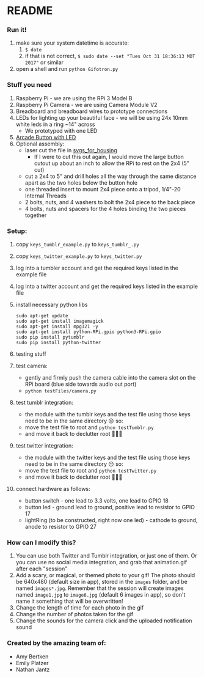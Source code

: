 # README

### Run it!

1. make sure your system datetime is accurate:
    1. `$ date`
    1. if that is not correct, `$ sudo date --set "Tues Oct 31 18:36:13 MDT 2017"` or similar
1. open a shell and run `python Gifotron.py`

### Stuff you need

1. Raspberry Pi - we are using the RPi 3 Model B
1. Raspberry Pi Camera - we are using Camera Module V2
1. Breadboard and breadboard wires to prototype connections
1. LEDs for lighting up your beautiful face - we will be using 24x 10mm white leds in a ring ~14" across
    * We prototyped with one LED
1. [Arcade Button with LED](https://www.adafruit.com/product/3490)
1. Optional assembly:
    * laser cut the file in [svgs_for_housing](./svgs_for_housing)
      * If I were to cut this out again, I would move the large button cutout up about an inch to allow the RPi to rest on the 2x4 (5" cut)
    * cut a 2x4 to 5" and drill holes all the way through the same distance apart as the two holes below the button hole
    * one threaded insert to mount 2x4 piece onto a tripod, 1/4"-20 Internal Threads
    * 2 bolts, nuts, and 4 washers to bolt the 2x4 piece to the back piece
    * 4 bolts, nuts and spacers for the 4 holes binding the two pieces together

### Setup:

1. copy `keys_tumblr_example.py` to `keys_tumblr_.py`
1. copy `keys_twitter_example.py` to `keys_twitter.py`
1. log into a tumbler account and get the required keys listed in the example file
1. log into a twitter account and get the required keys listed in the example file
1. install necessary python libs

    ```
    sudo apt-get update
    sudo apt-get install imagemagick
    sudo apt-get install mpg321 -y
    sudo apt-get install python-RPi.gpio python3-RPi.gpio
    sudo pip install pytumblr
    sudo pip install python-twitter
    ```

1. testing stuff
  1. test camera:
      * gently and firmly push the camera cable into the camera slot on the RPi board (blue side towards audio out port)
      * `python testFiles/camera.py`
  1. test tumblr integration:
      * the module with the tumblr keys and the test file using those keys need to be in the same directory 😔 so:
      * move the test file to root and `python testTumblr.py`
      * and move it back to declutter root 🤷🏽‍♀️
  1. test twitter integration:
      * the module with the twitter keys and the test file using those keys need to be in the same directory 😔 so:
      * move the test file to root and `python testTwitter.py`
      * and move it back to declutter root 🤷🏽‍♀️
1. connect hardware as follows:
    * button switch - one lead to 3.3 volts, one lead to GPIO 18
    * button led - ground lead to ground, positive lead to resistor to GPIO 17
    * lightRing (to be constructed, right now one led) - cathode to ground, anode to resistor to GPIO 27

### How can I modify this?

1. You can use both Twitter and Tumblr integration, or just one of them. Or you can use no social media integration, and grab that animation.gif after each "session"
1. Add a scary, or magical, or themed photo to your gif! The photo should be 640x480 (default size in app), stored in the `images` folder, and be named `images*.jpg`. Remember that the session will create images named `image1.jpg` to `image6.jpg` (default 6 images in app), so don't name it something that will be overwritten!
1. Change the length of time for each photo in the gif
1. Change the number of photos taken for the gif
1. Change the sounds for the camera click and the uploaded notification sound


### Created by the amazing team of:
  * Amy Bertken
  * Emily Platzer
  * Nathan Jantz
